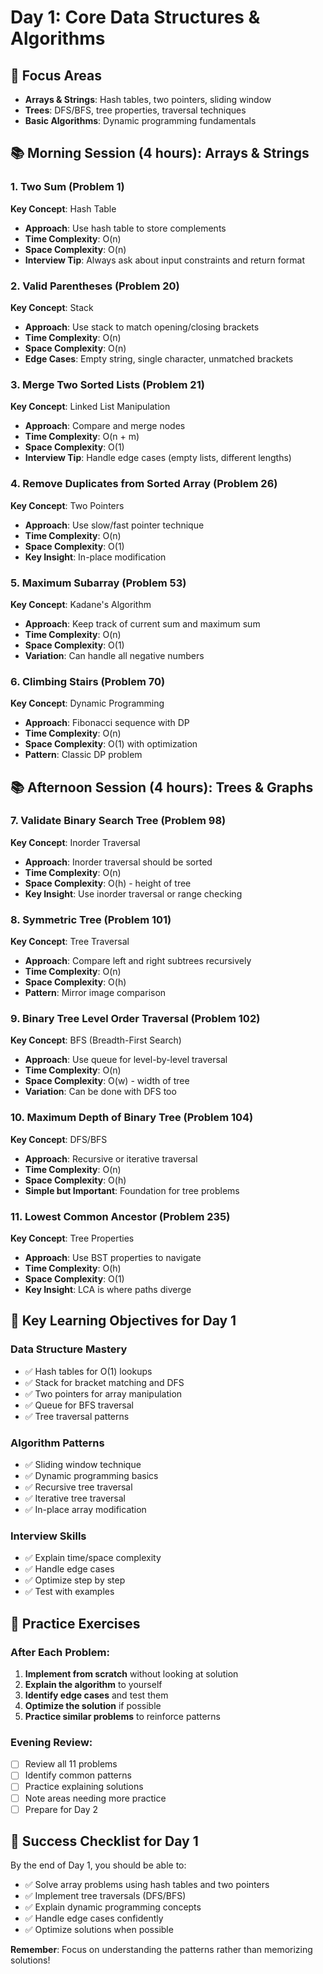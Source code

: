 # Day 1: Core Data Structures & Algorithms

## 🎯 Focus Areas
- **Arrays & Strings**: Hash tables, two pointers, sliding window
- **Trees**: DFS/BFS, tree properties, traversal techniques
- **Basic Algorithms**: Dynamic programming fundamentals

## 📚 Morning Session (4 hours): Arrays & Strings

### 1. Two Sum (Problem 1)
**Key Concept**: Hash Table
- **Approach**: Use hash table to store complements
- **Time Complexity**: O(n)
- **Space Complexity**: O(n)
- **Interview Tip**: Always ask about input constraints and return format

### 2. Valid Parentheses (Problem 20)
**Key Concept**: Stack
- **Approach**: Use stack to match opening/closing brackets
- **Time Complexity**: O(n)
- **Space Complexity**: O(n)
- **Edge Cases**: Empty string, single character, unmatched brackets

### 3. Merge Two Sorted Lists (Problem 21)
**Key Concept**: Linked List Manipulation
- **Approach**: Compare and merge nodes
- **Time Complexity**: O(n + m)
- **Space Complexity**: O(1)
- **Interview Tip**: Handle edge cases (empty lists, different lengths)

### 4. Remove Duplicates from Sorted Array (Problem 26)
**Key Concept**: Two Pointers
- **Approach**: Use slow/fast pointer technique
- **Time Complexity**: O(n)
- **Space Complexity**: O(1)
- **Key Insight**: In-place modification

### 5. Maximum Subarray (Problem 53)
**Key Concept**: Kadane's Algorithm
- **Approach**: Keep track of current sum and maximum sum
- **Time Complexity**: O(n)
- **Space Complexity**: O(1)
- **Variation**: Can handle all negative numbers

### 6. Climbing Stairs (Problem 70)
**Key Concept**: Dynamic Programming
- **Approach**: Fibonacci sequence with DP
- **Time Complexity**: O(n)
- **Space Complexity**: O(1) with optimization
- **Pattern**: Classic DP problem

## 📚 Afternoon Session (4 hours): Trees & Graphs

### 7. Validate Binary Search Tree (Problem 98)
**Key Concept**: Inorder Traversal
- **Approach**: Inorder traversal should be sorted
- **Time Complexity**: O(n)
- **Space Complexity**: O(h) - height of tree
- **Key Insight**: Use inorder traversal or range checking

### 8. Symmetric Tree (Problem 101)
**Key Concept**: Tree Traversal
- **Approach**: Compare left and right subtrees recursively
- **Time Complexity**: O(n)
- **Space Complexity**: O(h)
- **Pattern**: Mirror image comparison

### 9. Binary Tree Level Order Traversal (Problem 102)
**Key Concept**: BFS (Breadth-First Search)
- **Approach**: Use queue for level-by-level traversal
- **Time Complexity**: O(n)
- **Space Complexity**: O(w) - width of tree
- **Variation**: Can be done with DFS too

### 10. Maximum Depth of Binary Tree (Problem 104)
**Key Concept**: DFS/BFS
- **Approach**: Recursive or iterative traversal
- **Time Complexity**: O(n)
- **Space Complexity**: O(h)
- **Simple but Important**: Foundation for tree problems

### 11. Lowest Common Ancestor (Problem 235)
**Key Concept**: Tree Properties
- **Approach**: Use BST properties to navigate
- **Time Complexity**: O(h)
- **Space Complexity**: O(1)
- **Key Insight**: LCA is where paths diverge

## 🎯 Key Learning Objectives for Day 1

### Data Structure Mastery
- ✅ Hash tables for O(1) lookups
- ✅ Stack for bracket matching and DFS
- ✅ Two pointers for array manipulation
- ✅ Queue for BFS traversal
- ✅ Tree traversal patterns

### Algorithm Patterns
- ✅ Sliding window technique
- ✅ Dynamic programming basics
- ✅ Recursive tree traversal
- ✅ Iterative tree traversal
- ✅ In-place array modification

### Interview Skills
- ✅ Explain time/space complexity
- ✅ Handle edge cases
- ✅ Optimize step by step
- ✅ Test with examples

## 📝 Practice Exercises

### After Each Problem:
1. **Implement from scratch** without looking at solution
2. **Explain the algorithm** to yourself
3. **Identify edge cases** and test them
4. **Optimize the solution** if possible
5. **Practice similar problems** to reinforce patterns

### Evening Review:
- [ ] Review all 11 problems
- [ ] Identify common patterns
- [ ] Practice explaining solutions
- [ ] Note areas needing more practice
- [ ] Prepare for Day 2

## 🚀 Success Checklist for Day 1

By the end of Day 1, you should be able to:
- ✅ Solve array problems using hash tables and two pointers
- ✅ Implement tree traversals (DFS/BFS)
- ✅ Explain dynamic programming concepts
- ✅ Handle edge cases confidently
- ✅ Optimize solutions when possible

**Remember**: Focus on understanding the patterns rather than memorizing solutions! 